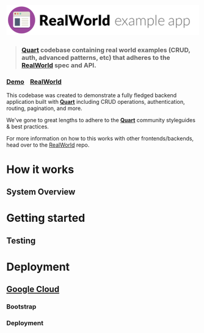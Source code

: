 # ![RealWorld Example App](logo.png)

> ### [Quart](https://quart.palletsprojects.com/) codebase containing real world examples (CRUD, auth, advanced patterns, etc) that adheres to the [RealWorld](https://github.com/gothinkster/realworld) spec and API.

### [Demo](https://demo.realworld.io/)&nbsp;&nbsp;&nbsp;&nbsp;[RealWorld](https://github.com/gothinkster/realworld)

This codebase was created to demonstrate a fully fledged backend application built with **[Quart](https://quart.palletsprojects.com/)** including CRUD operations, authentication, routing, pagination, and more.

We've gone to great lengths to adhere to the **[Quart](https://quart.palletsprojects.com/)** community styleguides & best practices.

For more information on how to this works with other frontends/backends, head over to the [RealWorld](https://github.com/gothinkster/realworld) repo.

# How it works

## System Overview

# Getting started

## Testing

# Deployment

## [Google Cloud](https://cloud.google.com/)

### Bootstrap

### Deployment
